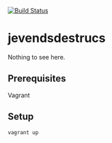 [![Build Status](https://travis-ci.org/tentacode/jevendsdestrucs.svg?branch=master)](https://travis-ci.org/tentacode/jevendsdestrucs)

# jevendsdestrucs

Nothing to see here.

## Prerequisites

Vagrant

## Setup

```
vagrant up
```
